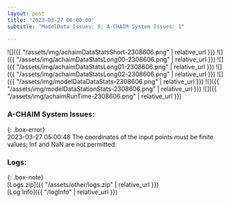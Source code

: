 ```yaml
---
layout: post
title: "2023-03-27 06:00:00"
subtitle: "ModelData Issues: 0; A-CHAIM System Issues: 1"

---
```


![]({{ "/assets/img/achaimDataStatsShort-2308606.png" | relative_url }})
![]({{ "/assets/img/achaimDataStatsLong00-2308606.png" | relative_url }})
![]({{ "/assets/img/achaimDataStatsLong01-2308606.png" | relative_url }})
![]({{ "/assets/img/achaimDataStatsLong02-2308606.png" | relative_url }})
![]({{ "/assets/img/modelDataDataStats-2308606.png" | relative_url }})
![]({{ "/assets/img/modelDataStationStats-2308606.png" | relative_url }})
![]({{ "/assets/img/achaimRunTime-2308606.png" | relative_url }})



### A-CHAIM System Issues:  
  
{: .box-error}  
2023-03-27 05:00:48 The coordinates of the input points must be finite values; Inf and NaN are not permitted.  

### Logs:  
  
{: .box-note}  
[Logs.zip]({{ "/assets/other/logs.zip" | relative_url }})  
[Log Info]({{ "/logInfo" | relative_url }})  
